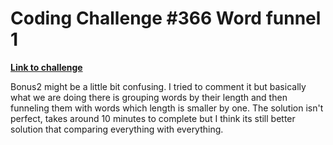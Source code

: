 # Coding Challenge #366 Word funnel 1

**[Link to challenge](https://www.reddit.com/r/dailyprogrammer/comments/98ufvz/20180820_challenge_366_easy_word_funnel_1/)**

Bonus2 might be a little bit confusing. I tried to comment it but basically what we are doing there is grouping words by their length and then funneling them with words which length is smaller by one. The solution isn't perfect, takes around 10 minutes to complete but I think its still better solution that comparing everything with everything.